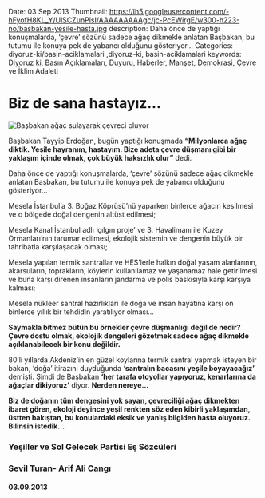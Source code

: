 Date: 03 Sep 2013
Thumbnail: https://lh5.googleusercontent.com/-hFyofH8KL_Y/UlSCZunPlsI/AAAAAAAAAgc/jc-PcEWirgE/w300-h223-no/basbakan-yesile-hasta.jpg
description: Daha önce de yaptığı konuşmalarda, ‘çevre’ sözünü sadece ağaç dikmekle anlatan Başbakan, bu tutumu ile konuya pek de yabancı olduğunu gösteriyor…
Categories: diyoruz-ki/basin-aciklamalari ,diyoruz-ki, basin-aciklamalari
keywords: Diyoruz ki, Basın Açıklamaları, Duyuru, Haberler, Manşet, Demokrasi, Çevre ve İklim Adaleti

# Biz de sana hastayız...

![Başbakan ağaç sulayarak çevreci oluyor](https://lh5.googleusercontent.com/-hFyofH8KL_Y/UlSCZunPlsI/AAAAAAAAAgc/jc-PcEWirgE/w300-h223-no/basbakan-yesile-hasta.jpg)

Başbakan Tayyip Erdoğan, bugün yaptığı konuşmada **“Milyonlarca ağaç diktik. Yeşile hayranım, hastayım. Bize adeta çevre düşmanı gibi bir yaklaşım içinde olmak, çok büyük haksızlık olur”** dedi.

Daha önce de yaptığı konuşmalarda, ‘çevre’ sözünü sadece ağaç dikmekle anlatan Başbakan, bu tutumu ile konuya pek de yabancı olduğunu gösteriyor…

Mesela İstanbul’a 3. Boğaz Köprüsü’nü yaparken binlerce ağacın kesilmesi ve o bölgede doğal dengenin altüst edilmesi;

Mesela Kanal İstanbul adlı ‘çılgın proje’ ve 3. Havalimanı ile Kuzey Ormanları’nın tarumar edilmesi, ekolojik sistemin ve dengenin büyük bir tahribatla karşılaşacak olması;

Mesela yapılan termik santrallar ve HES’lerle halkın doğal yaşam alanlarının, akarsuların, toprakların, köylerin kullanılamaz ve yaşanamaz hale getirilmesi ve buna karşı direnen insanların jandarma ve polis baskısıyla karşı karşıya kalması;

Mesela nükleer santral hazırlıkları ile doğa ve insan hayatına karşı on binlerce yıllık bir tehdidin yaratılıyor olması…

**Saymakla bitmez bütün bu örnekler çevre düşmanlığı değil de nedir? Çevre dostu olmak, ekolojik dengeleri gözetmek sadece ağaç dikmekle açıklanabilecek bir konu değildir.**

80’li yıllarda Akdeniz’in en güzel koylarına termik santral yapmak isteyen bir bakan, ‘doğa’ itirazını duyduğunda **‘santralın bacasını yeşile boyayacağız’** demişti. Şimdi de Başbakan **‘her tarafa otoyollar yapıyoruz, kenarlarına da ağaçlar dikiyoruz’** diyor. **Nerden nereye…**

**Biz de doğanın tüm dengesini yok sayan, çevreciliği ağaç dikmekten ibaret gören, ekoloji deyince yeşil renkten söz eden kibirli yaklaşımdan, üstten bakıştan, bu konulardaki eksik ve yanlış bilgiden hasta oluyoruz. Bilinsin istedik…**


### Yeşiller ve Sol Gelecek Partisi Eş Sözcüleri
### Sevil Turan- Arif Ali Cangı
#### 03.09.2013
